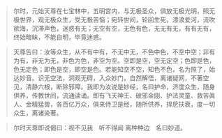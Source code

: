 

> 尔时，元始天尊在七宝林中，五明宫内，与无极圣众，俱放无极光明，照无极世界，观无极众生，受无极苦恼；宛转世间，轮回生死，漂浪爱河，流吹欲海，沉滞声色，迷惑有无；无空有空，无色有色，无无有无，有有无有，终始暗昧，不能自明，毕竟迷惑。
>


> 天尊告曰：汝等众生，从不有中有，不无中无，不色中色，不空中空；非有为有，非无为无，非色为色，非空为空。空即是空，空无定空；色即是色，色无定色；即色是空，即空是色。若能知空不空，知色不色，名为照了，始达妙音。识无空法，洞观无碍，入众妙门，自然解悟，离诸疑网，不著空见，清静六根，断除邪障。我即为汝说是妙经，名曰护命，济度众生，随身供养，传教世间，流通读诵。即有飞天神王、破邪金刚、护法灵童、救苦眞人、金精猛兽，各百亿万众，俱来侍卫是经，随所供养，捍戹扶衰，度一切众生，离诸染著。
>

> 尔时天尊即说偈曰：视不见我　听不得闻 离种种边　名曰妙道。

